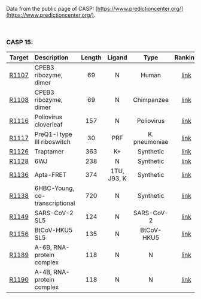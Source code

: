 <br><br>

Data from the public page of CASP: [https://www.predictioncenter.org/](https://www.predictioncenter.org/).

<br>

### CASP 15:

| Target | Description                          | Length                  | Ligand | Type                                         | Ranking                                                                                         |
|:------:|:------------------------------------ |:-----------------------:|:----------:|:-------------------------------------------:|:-------------------------------------------------------------------------------------------------:|
| [R1107](https://www.predictioncenter.org/casp15/target.cgi?id=30&view=rna)     | CPEB3 ribozyme, dimer                  | 69                      | N          | Human | [link](https://www.predictioncenter.org/casp15/rna_results.cgi?target=R1107)                           |
| [R1108](https://www.predictioncenter.org/casp15/target.cgi?id=31&view=rna)     | CPEB3 ribozyme, dimer                  | 69                      | N          | Chimpanzee | [link](https://www.predictioncenter.org/casp15/rna_results.cgi?target=R1108)                           |
| [R1116](https://www.predictioncenter.org/casp15/target.cgi?id=51&view=rna)     | Poliovirus cloverleaf                  | 157                      | N          | Poliovirus | [link](https://www.predictioncenter.org/casp15/rna_results.cgi?target=R1116)                           |
| [R1117](https://www.predictioncenter.org/casp15/target.cgi?id=52&view=rna)     | PreQ1-I type III riboswitch                  | 30                      | PRF          | K. pneumoniae | [link](https://www.predictioncenter.org/casp15/rna_results.cgi?target=R1117)                           |
| [R1126](https://www.predictioncenter.org/casp15/target.cgi?id=62&view=rna)     | Traptamer                  | 363                      | K+          | Synthetic | [link](https://www.predictioncenter.org/casp15/rna_results.cgi?target=R1126)                           |
| [R1128](https://www.predictioncenter.org/casp15/target.cgi?id=64&view=rna)     | 6WJ                  | 238                      | N          | Synthetic | [link](https://www.predictioncenter.org/casp15/rna_results.cgi?target=R1128)                           |
| [R1136](https://www.predictioncenter.org/casp15/target.cgi?id=80&view=rna)     | Apta-FRET                  | 374                      | 1TU, J93, K          | Synthetic | [link](https://www.predictioncenter.org/casp15/rna_results.cgi?target=R1136)                           |
| [R1138](https://www.predictioncenter.org/casp15/target.cgi?id=91&view=rna)     | 6HBC-Young, co-transcriptional                  | 720                      | N          | Synthetic | [link](https://www.predictioncenter.org/casp15/rna_results.cgi?target=R1138)                           |
| [R1149](https://www.predictioncenter.org/casp15/target.cgi?id=104&view=rna)     | SARS-CoV-2 SL5                  | 124                      | N          | SARS-CoV-2 | [link](https://www.predictioncenter.org/casp15/rna_results.cgi?target=R1149)                           |
| [R1156](https://www.predictioncenter.org/casp15/target.cgi?id=113&view=rna)     | BtCoV-HKU5 SL5                  | 135                      | N          | BtCoV-HKU5 | [link](https://www.predictioncenter.org/casp15/rna_results.cgi?target=R1156)                           |
| [R1189](https://www.predictioncenter.org/casp15/target.cgi?id=158&view=rna)     | A-6B, RNA-protein complex                  | 118                      | N          | N | [link](https://www.predictioncenter.org/casp15/rna_results.cgi?target=R1189)                           |
| [R1190](https://www.predictioncenter.org/casp15/target.cgi?id=160&view=rna)     | A-4B, RNA-protein complex                  | 118                      | N          | N | [link](https://www.predictioncenter.org/casp15/rna_results.cgi?target=R1190)                           |

<br><br>








